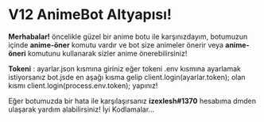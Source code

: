 # V12 AnimeBot Altyapısı!
**Merhabalar!** öncelikle güzel bir anime botu ile karşınızdayım, botumuzun içinde **anime-öner** komutu vardır ve bot size animeler önerir veya **anime-öneri** komutunu kullanarak sizler anime önerebilirsiniz!

**Tokeni** : ayarlar.json kısmına giriniz eğer tokeni .env kısmına ayarlamak istiyorsanız bot.jsde en aşağı kısma gelip client.login(ayarlar.token); olan kısmı client.login(process.env.token); yapınız!

Eğer botumuzda bir hata ile karşılaşırsanız **izexlesh#1370** hesabıma dmden ulaşarak yardım alabilirsiniz!
İyi Kodlamalar...
